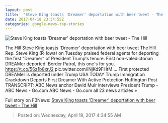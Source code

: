 ```yaml
---
layout: post
title:  "Steve King toasts 'Dreamer' deportation with beer tweet - The Hill"
date: 2017-04-18 23:34:55Z
categories: google-news-top-stories
---
```


![Steve King toasts 'Dreamer' deportation with beer tweet - The Hill](http://thehill.com/sites/default/files/kingsteve_010317gn_lead.jpg)

The Hill Steve King toasts 'Dreamer' deportation with beer tweet The Hill Rep. Steve King (R-Iowa) on Tuesday praised federal agents for deporting the first “Dreamer” of President Trump's tenure. First non-valedictorian DREAMer deported. Border Patrol, this one's for you. https://t.co/56z1b8xrJ2 pic.twitter.com/iNjKd9FHtM ... First protected DREAMer is deported under Trump USA TODAY Trump Immigration Crackdown Deports First Dreamer With Active Protection Huffington Post TRANSCRIPT: ABC News anchor David Muir interviews President Trump - ABC News - Go.com ABC News - Go.com all 23 news articles »


Full story on F3News: [Steve King toasts 'Dreamer' deportation with beer tweet - The Hill](http://www.f3nws.com/n/jp4MsB)

> Posted on: Wednesday, April 19, 2017 4:34:55 AM
